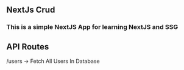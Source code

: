 ## NextJs Crud
### This is a simple NextJS App for learning NextJS and SSG
## API Routes
/users -> Fetch All Users In Database
